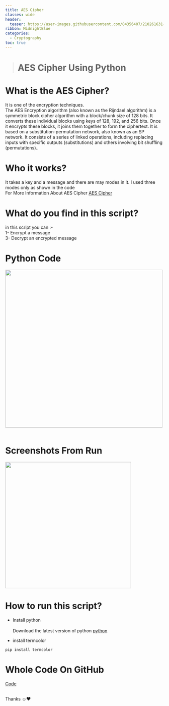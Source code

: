 ```yaml
---
title: AES Cipher
classes: wide
header:
  teaser: https://user-images.githubusercontent.com/84356407/210261631-e88888ee-2fff-41f4-9b71-f524d2d685a6.jpg
ribbon: MidnightBlue
categories:
  - Cryptography
toc: true
---
```


> # AES Cipher Using Python

# What is the AES Cipher?

It is one of the encryption techniques.<br>
The AES Encryption algorithm (also known as the Rijndael algorithm) is a symmetric block cipher algorithm with a block/chunk size of 128 bits. It converts these individual blocks using keys of 128, 192, and 256 bits. Once it encrypts these blocks, it joins them together to form the ciphertext.
It is based on a substitution-permutation network, also known as an SP network. It consists of a series of linked operations, including replacing inputs with specific outputs (substitutions) and others involving bit shuffling (permutations)..<br>

# Who it works?
It takes a key and a message and there are may modes in it. I used three modes only as shown in the code<br>
For More Information About AES Cipher [AES Cipher](https://www.geeksforgeeks.org/advanced-encryption-standard-aes/)

# What do you find in this script?
in this script you can :- <br>
1- Encrypt a message <br>
3- Decrypt an encrypted message<br> 

# Python Code
<img src="https://user-images.githubusercontent.com/84356407/210261633-325ea566-2f6a-4bbf-aa77-ac686f9d2f9c.png" width="500"><br><br>

# Screenshots  From Run 
<img src="https://user-images.githubusercontent.com/84356407/210262034-e626533f-65a3-4299-9b3d-5b1fc4530ddb.png" width="400"><br>


# How to run this script?
- Install python<br><br>
Download the latest version of python [python](https://www.python.org/downloads/)<br>

- install termcolor
```
pip install termcolor
```

# Whole Code On GitHub 
[Code](https://github.com/HusseinAdel7/AES_Cipher)<br><br>

Thanks ☺♥
